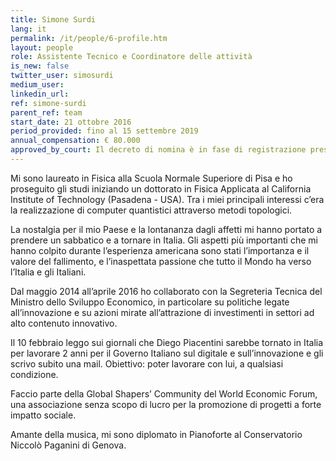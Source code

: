 ```yaml
---
title: Simone Surdi
lang: it
permalink: /it/people/6-profile.htm
layout: people
role: Assistente Tecnico e Coordinatore delle attività
is_new: false
twitter_user: simosurdi
medium_user:
linkedin_url:
ref: simone-surdi
parent_ref: team
start_date: 21 ottobre 2016
period_provided: fino al 15 settembre 2019
annual_compensation: € 80.000
approved_by_court: Il decreto di nomina è in fase di registrazione presso la Corte dei Conti.
---
```

Mi sono laureato in Fisica alla Scuola Normale Superiore di Pisa e ho proseguito gli studi iniziando un dottorato in Fisica Applicata al California Institute of Technology (Pasadena - USA). Tra i miei principali interessi c’era la realizzazione di computer quantistici attraverso metodi topologici.

La nostalgia per il mio Paese e la lontananza dagli affetti mi hanno portato a prendere un sabbatico e a tornare in Italia. Gli aspetti più importanti che mi hanno colpito durante l’esperienza americana sono stati l’importanza e il valore del fallimento, e l’inaspettata passione che tutto il Mondo ha verso l’Italia e gli Italiani.

Dal maggio 2014 all’aprile 2016 ho collaborato con la Segreteria Tecnica del Ministro dello Sviluppo Economico, in particolare su politiche legate all’innovazione e su azioni mirate all’attrazione di investimenti in settori ad alto contenuto innovativo.

Il 10 febbraio leggo sui giornali che Diego Piacentini sarebbe tornato in Italia per lavorare 2 anni per il Governo Italiano sul digitale e sull’innovazione e gli scrivo subito una mail. Obiettivo: poter lavorare con lui, a qualsiasi condizione.

Faccio parte della Global Shapers’ Community del World Economic Forum, una associazione senza scopo di lucro per la promozione di progetti a forte impatto sociale.

Amante della musica, mi sono diplomato in Pianoforte al Conservatorio Niccolò Paganini di Genova.

